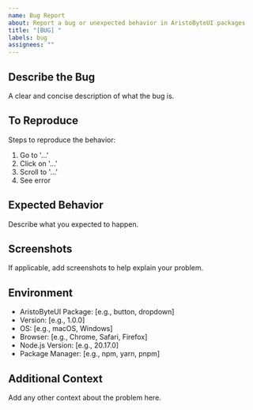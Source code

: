 ```yaml
---
name: Bug Report
about: Report a bug or unexpected behavior in AristoByteUI packages
title: "[BUG] "
labels: bug
assignees: ""
---
```


## Describe the Bug

A clear and concise description of what the bug is.

## To Reproduce

Steps to reproduce the behavior:

1. Go to '...'
2. Click on '...'
3. Scroll to '...'
4. See error

## Expected Behavior

Describe what you expected to happen.

## Screenshots

If applicable, add screenshots to help explain your problem.

## Environment

- AristoByteUI Package: [e.g., button, dropdown]
- Version: [e.g., 1.0.0]
- OS: [e.g., macOS, Windows]
- Browser: [e.g., Chrome, Safari, Firefox]
- Node.js Version: [e.g., 20.17.0]
- Package Manager: [e.g., npm, yarn, pnpm]

## Additional Context

Add any other context about the problem here.
